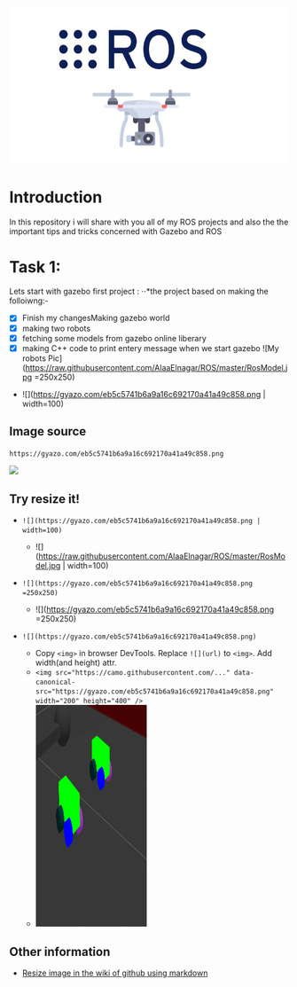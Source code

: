 ![Ros picture](https://raw.githubusercontent.com/AlaaElnagar/ROS/master/pic/ROSPic.jpg)
# Introduction
In this repository i will share with you all of my ROS projects and also the the important tips and tricks concerned with Gazebo and ROS
# Task 1:
Lets start with gazebo first project :
⋅⋅*the project based on making the folloiwng:-
- [x]   Finish my changesMaking gazebo world
- [x]  making two robots 
- [x]  fetching some models from gazebo online liberary 
- [x]  making C++ code to print entery message when we start gazebo
![My robots Pic](https://raw.githubusercontent.com/AlaaElnagar/ROS/master/RosModel.jpg =250x250)
  - ![](https://gyazo.com/eb5c5741b6a9a16c692170a41a49c858.png | width=100)

## Image source

`https://gyazo.com/eb5c5741b6a9a16c692170a41a49c858.png`

![](https://gyazo.com/eb5c5741b6a9a16c692170a41a49c858.png)


## Try resize it!

- `![](https://gyazo.com/eb5c5741b6a9a16c692170a41a49c858.png | width=100)`
  - ![](https://raw.githubusercontent.com/AlaaElnagar/ROS/master/RosModel.jpg | width=100)

- `![](https://gyazo.com/eb5c5741b6a9a16c692170a41a49c858.png =250x250)`
  - ![](https://gyazo.com/eb5c5741b6a9a16c692170a41a49c858.png =250x250)

- `![](https://gyazo.com/eb5c5741b6a9a16c692170a41a49c858.png)`  
  - Copy `<img>` in browser DevTools. Replace `![](url)` to `<img>`. Add width(and height) attr.
  - `<img src="https://camo.githubusercontent.com/..." data-canonical-src="https://gyazo.com/eb5c5741b6a9a16c692170a41a49c858.png" width="200" height="400" />`
  - <img src="https://raw.githubusercontent.com/AlaaElnagar/ROS/master/RosModel.jpg" alt="" data-canonical-src="https://gyazo.com/eb5c5741b6a9a16c692170a41a49c858.png" width="200" height="400" />


## Other information

- [Resize image in the wiki of github using markdown](http://stackoverflow.com/questions/24383700/resize-image-in-the-wiki-of-github-using-markdown)
